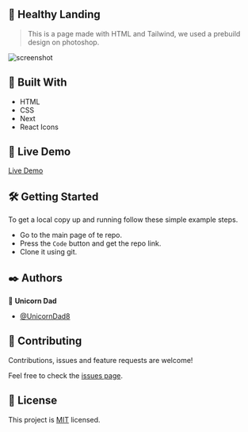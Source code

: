 ## 🧐 Healthy Landing

> This is a page made with HTML and Tailwind, we used a prebuild design on photoshop.

![screenshot](./app_screenshot.png)

## 🔧 Built With

- HTML
- CSS
- Next
- React Icons

## 🔴 Live Demo

[Live Demo]()

## 🛠 Getting Started

To get a local copy up and running follow these simple example steps.

- Go to the main page of te repo.
- Press the `Code` button and get the repo link.
- Clone it using git.

## ✒️ Authors

👤 **Unicorn Dad**

- [@UnicornDad8](https://github.com/UnicornDad8)

## 🤝 Contributing

Contributions, issues and feature requests are welcome!

Feel free to check the [issues page](issues/).

## 📝 License

This project is [MIT](lic.url) licensed.

